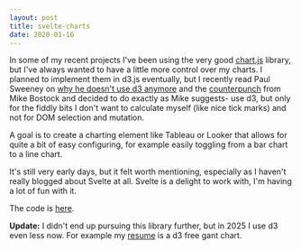 ```yaml
---
layout: post
title: svelte-charts
date: 2020-01-16
---
```


In some of my recent projects I've been using the very good [chart.js](https://www.chartjs.org/) library, but I've always wanted to have a little more control over my charts. I planned to implement them in d3.js eventually, but I recently read Paul Sweeney on [why he doesn't use d3 anymore](https://medium.com/@PepsRyuu/why-i-no-longer-use-d3-js-b8288f306c9a) and the [counterpunch](https://medium.com/@mbostock/why-you-should-use-d3-ae63c276e958) from Mike Bostock and decided to do exactly as Mike suggests- use d3, but only for the fiddly bits I don't want to calculate myself (like nice tick marks) and not for DOM selection and mutation.

A goal is to create a charting element like Tableau or Looker that allows for quite a bit of easy configuring, for example easily toggling from a bar chart to a line chart.

It's still very early days, but it felt worth mentioning, especially as I haven't really blogged about Svelte at all. Svelte is a delight to work with, I'm having a lot of fun with it.

The code is [here](https://github.com/wrgoldstein/svelte-charts/).

**Update:** I didn't end up pursuing this library further, but in 2025 I use d3 even less now. For example my [resume](/resume) is a d3 free gant chart.

